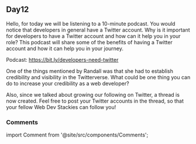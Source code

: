 ## Day12

Hello, for today we will be listening to a 10-minute podcast. You would notice that developers in general have a Twitter account. Why is it important for developers to have a Twitter account and how can it help you in your role? This podcast will share some of the benefits of having a Twitter account and how it can help you in your journey.

Podcast: https://bit.ly/developers-need-twitter

One of the things mentioned by Randall was that she had to establish credibility and visibility in the Twitterverse. What could be one thing you can do to increase your credibility as a web developer?

Also, since we talked about growing our following on Twitter, a thread is now created. Feel free to post your Twitter accounts in the thread, so that your fellow Web Dev Stackies can follow you!

### Comments
import Comment from '@site/src/components/Comments';

<Comment></Comment>